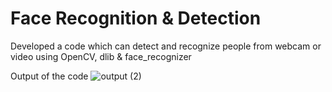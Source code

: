 # Face Recognition & Detection

Developed a code which can detect and recognize people from webcam or video using OpenCV, dlib & face_recognizer

Output of the code 
![output (2)](https://user-images.githubusercontent.com/47745543/85129129-3a17fd80-b250-11ea-8dfe-cca2221ead64.gif)

